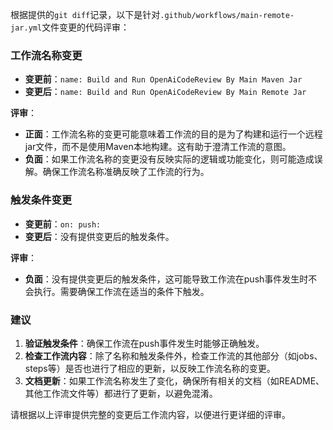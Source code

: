根据提供的`git diff`记录，以下是针对`.github/workflows/main-remote-jar.yml`文件变更的代码评审：

### 工作流名称变更
- **变更前**：`name: Build and Run OpenAiCodeReview By Main Maven Jar`
- **变更后**：`name: Build and Run OpenAiCodeReview By Main Remote Jar`

**评审**：
- **正面**：工作流名称的变更可能意味着工作流的目的是为了构建和运行一个远程jar文件，而不是使用Maven本地构建。这有助于澄清工作流的意图。
- **负面**：如果工作流名称的变更没有反映实际的逻辑或功能变化，则可能造成误解。确保工作流名称准确反映了工作流的行为。

### 触发条件变更
- **变更前**：`on: push:`
- **变更后**：没有提供变更后的触发条件。

**评审**：
- **负面**：没有提供变更后的触发条件，这可能导致工作流在push事件发生时不会执行。需要确保工作流在适当的条件下触发。

### 建议
1. **验证触发条件**：确保工作流在push事件发生时能够正确触发。
2. **检查工作流内容**：除了名称和触发条件外，检查工作流的其他部分（如jobs、steps等）是否也进行了相应的更新，以反映工作流名称的变更。
3. **文档更新**：如果工作流名称发生了变化，确保所有相关的文档（如README、其他工作流文件等）都进行了更新，以避免混淆。

请根据以上评审提供完整的变更后工作流内容，以便进行更详细的评审。